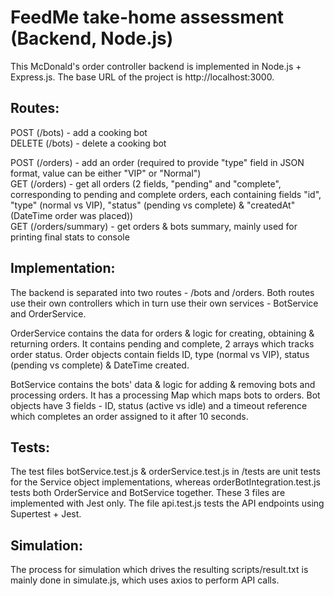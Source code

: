 # FeedMe take-home assessment (Backend, Node.js)

This McDonald's order controller backend is implemented in Node.js + Express.js. The base URL of the project is http://localhost:3000.

## Routes:

POST (/bots) - add a cooking bot \
DELETE (/bots) - delete a cooking bot

POST (/orders) - add an order (required to provide "type" field in JSON format, value can be either "VIP" or "Normal") \
GET (/orders) - get all orders (2 fields, "pending" and "complete", corresponding to pending and complete orders, each containing fields "id", "type" (normal vs VIP), "status" (pending vs complete) & "createdAt" (DateTime order was placed)) \
GET (/orders/summary) - get orders & bots summary, mainly used for printing final stats to console

## Implementation:

The backend is separated into two routes - /bots and /orders. Both routes use their own controllers which in turn use their own services - BotService and OrderService.

OrderService contains the data for orders & logic for creating, obtaining & returning orders. It contains pending and complete, 2 arrays which tracks order status. Order objects contain fields ID, type (normal vs VIP), status (pending vs complete) & DateTime created.

BotService contains the bots' data & logic for adding & removing bots and processing orders. It has a processing Map which maps bots to orders. Bot objects have 3 fields - ID, status (active vs idle) and a timeout reference which completes an order assigned to it after 10 seconds.

## Tests:

The test files botService.test.js & orderService.test.js in /tests are unit tests for the Service object implementations, whereas orderBotIntegration.test.js tests both OrderService and BotService together. These 3 files are implemented with Jest only. The file api.test.js tests the API endpoints using Supertest + Jest.

## Simulation:

The process for simulation which drives the resulting scripts/result.txt is mainly done in simulate.js, which uses axios to perform API calls.
